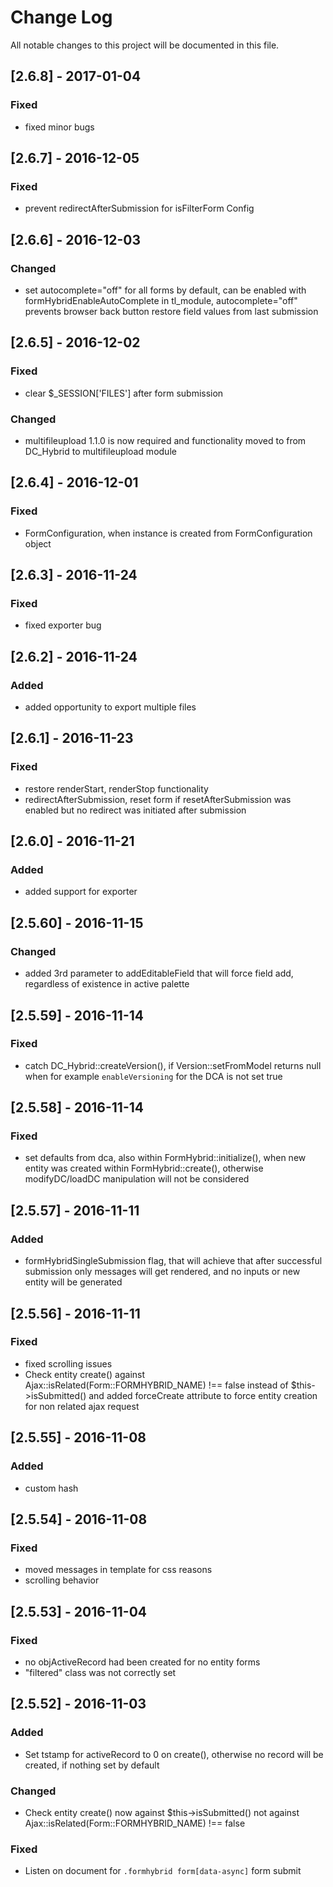 # Change Log
All notable changes to this project will be documented in this file.

## [2.6.8] - 2017-01-04

### Fixed
- fixed minor bugs

## [2.6.7] - 2016-12-05

### Fixed
- prevent redirectAfterSubmission for isFilterForm Config

## [2.6.6] - 2016-12-03

### Changed
- set autocomplete="off" for all forms by default, can be enabled with formHybridEnableAutoComplete in tl_module, autocomplete="off" prevents browser back button restore field values from last submission

## [2.6.5] - 2016-12-02

### Fixed
- clear $_SESSION['FILES'] after form submission

### Changed
- multifileupload 1.1.0 is now required and functionality moved to from DC_Hybrid to multifileupload module

## [2.6.4] - 2016-12-01

### Fixed
- FormConfiguration, when instance is created from FormConfiguration object

## [2.6.3] - 2016-11-24

### Fixed
- fixed exporter bug

## [2.6.2] - 2016-11-24

### Added
- added opportunity to export multiple files

## [2.6.1] - 2016-11-23

### Fixed
- restore renderStart, renderStop functionality
- redirectAfterSubmission, reset form if resetAfterSubmission was enabled but no redirect was initiated after submission 

## [2.6.0] - 2016-11-21

### Added
- added support for exporter

## [2.5.60] - 2016-11-15

### Changed
- added 3rd parameter to addEditableField that will force field add, regardless of existence in active palette

## [2.5.59] - 2016-11-14

### Fixed
- catch DC_Hybrid::createVersion(), if Version::setFromModel returns null when for example `enableVersioning` for the DCA is not set true

## [2.5.58] - 2016-11-14

### Fixed
- set defaults from dca, also within FormHybrid::initialize(), when new entity was created within FormHybrid::create(), otherwise modifyDC/loadDC manipulation will not be considered

## [2.5.57] - 2016-11-11

### Added
- formHybridSingleSubmission flag, that will achieve that after successful submission only messages will get rendered, and no inputs or new entity
 will be generated

## [2.5.56] - 2016-11-11

### Fixed
- fixed scrolling issues
- Check entity create() against Ajax::isRelated(Form::FORMHYBRID_NAME) !== false instead of $this->isSubmitted() 
and added forceCreate attribute to force entity creation for non related ajax request


## [2.5.55] - 2016-11-08

### Added
- custom hash

## [2.5.54] - 2016-11-08

### Fixed
- moved messages in template for css reasons
- scrolling behavior

## [2.5.53] - 2016-11-04

### Fixed
- no objActiveRecord had been created for no entity forms
- "filtered" class was not correctly set

## [2.5.52] - 2016-11-03

### Added
- Set tstamp for activeRecord to 0 on create(), otherwise no record will be created, if nothing set by default

### Changed
- Check entity create() now against $this->isSubmitted() not against Ajax::isRelated(Form::FORMHYBRID_NAME) !== false

### Fixed
- Listen on document for `.formhybrid form[data-async]` form submit
